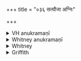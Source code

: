 +++
title = "०३६ सत्यौजा अग्निः"

+++

<details><summary>VH anukramaṇī</summary>

सत्यौजा अग्निः।  
१-१० चातनः। सत्यौजा अग्निः। अनुष्टुप्, ९ भुरिक्।
</details>

<details><summary>Whitney anukramaṇī</summary>

[Cātana.—satyāujasam.* āgneyam. ānuṣṭubham: 9. bhurij.]
</details>



<details><summary>Whitney</summary>

### Comment
Not found in Pāipp. Not used individually by Kāuś., but only as one of the cātanāni (8. 25). Our mss. of the Anukr. do not contain the expected definition of the hymn as one of ten stanzas (daśarcam). *⌊The Berlin Anukr. reads sātyāujasam.⌋


### Translations
Translated: Ludwig, p. 526; Grill, 3, 136; Griffith, i. 179; Bloomfield, 35, 407; Weber, xviii. 141.
</details>

<details><summary>Griffith</summary>

A charm against fiends, human enemies, and other pests
</details>
